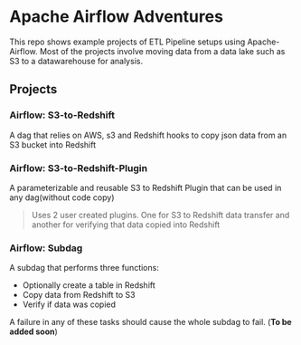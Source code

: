 # Apache Airflow Adventures

This repo shows example projects of ETL Pipeline setups using Apache-Airflow. Most of the projects involve moving data from a data lake such as S3 to a datawarehouse for analysis.

## Projects

### Airflow: S3-to-Redshift

A dag that relies on AWS, s3 and Redshift hooks to copy json data from an S3 bucket into Redshift

### Airflow: S3-to-Redshift-Plugin

A parameterizable and reusable S3 to Redshift Plugin that can be used in any dag(without code copy)

> Uses 2 user created plugins. One for S3 to Redshift data transfer and another for verifying that data copied into Redshift

### Airflow: Subdag

A subdag that performs three functions:

* Optionally create a table in Redshift
* Copy data from Redshift to S3
* Verify if data was copied

A failure in any of these tasks should cause the whole subdag to fail. (**To be added soon**)


